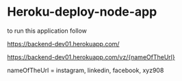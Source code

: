 # Heroku-deploy-node-app


to run this application follow

https://backend-dev01.herokuapp.com/

https://backend-dev01.herokuapp.com/vz/{nameOfTheUrl}

nameOfTheUrl = instagram, linkedin, facebook, xyz908
